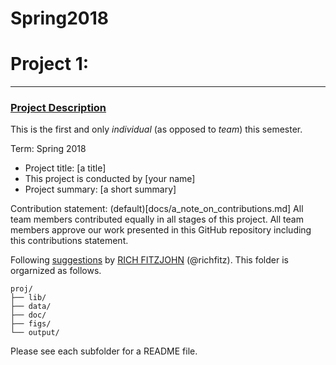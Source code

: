 # Spring2018


# Project 1: 

----


### [Project Description](doc/)
This is the first and only *individual* (as opposed to *team*) this semester. 

Term: Spring 2018

+ Project title: [a title]
+ This project is conducted by [your name]
+ Project summary: [a short summary] 

Contribution statement: (default)[docs/a_note_on_contributions.md] All team members contributed equally in all stages of this project. All team members approve our work presented in this GitHub repository including this contributions statement.

Following [suggestions](http://nicercode.github.io/blog/2013-04-05-projects/) by [RICH FITZJOHN](http://nicercode.github.io/about/#Team) (@richfitz). This folder is orgarnized as follows.

```
proj/
├── lib/
├── data/
├── doc/
├── figs/
└── output/
```

Please see each subfolder for a README file.

